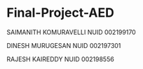 # Final-Project-AED

SAIMANITH KOMURAVELLI   NUID 002199170

DINESH MURUGESAN  NUID 002197301

RAJESH KAIREDDY NUID 002198556
